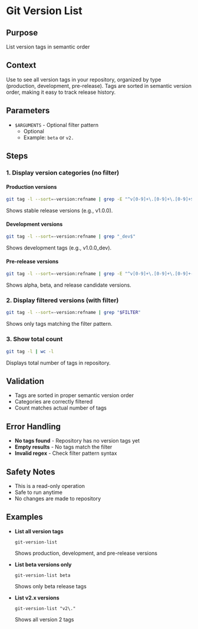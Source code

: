 # Git Version List

## Purpose
List version tags in semantic order

## Context
Use to see all version tags in your repository, organized by type (production, development, pre-release). Tags are sorted in semantic version order, making it easy to track release history.

## Parameters
- `$ARGUMENTS` - Optional filter pattern
  - Optional
  - Example: `beta` or `v2.`

## Steps

### 1. Display version categories (no filter)

#### Production versions
```bash
git tag -l --sort=-version:refname | grep -E "^v[0-9]+\.[0-9]+\.[0-9]+$"
```
Shows stable release versions (e.g., v1.0.0).

#### Development versions
```bash
git tag -l --sort=-version:refname | grep "_dev$"
```
Shows development tags (e.g., v1.0.0_dev).

#### Pre-release versions
```bash
git tag -l --sort=-version:refname | grep -E "^v[0-9]+\.[0-9]+\.[0-9]+-(alpha|beta|rc)"
```
Shows alpha, beta, and release candidate versions.

### 2. Display filtered versions (with filter)
```bash
git tag -l --sort=-version:refname | grep "$FILTER"
```
Shows only tags matching the filter pattern.

### 3. Show total count
```bash
git tag -l | wc -l
```
Displays total number of tags in repository.

## Validation
- Tags are sorted in proper semantic version order
- Categories are correctly filtered
- Count matches actual number of tags

## Error Handling
- **No tags found** - Repository has no version tags yet
- **Empty results** - No tags match the filter
- **Invalid regex** - Check filter pattern syntax

## Safety Notes
- This is a read-only operation
- Safe to run anytime
- No changes are made to repository

## Examples
- **List all version tags**
  ```
  git-version-list
  ```
  Shows production, development, and pre-release versions

- **List beta versions only**
  ```
  git-version-list beta
  ```
  Shows only beta release tags

- **List v2.x versions**
  ```
  git-version-list "v2\."
  ```
  Shows all version 2 tags